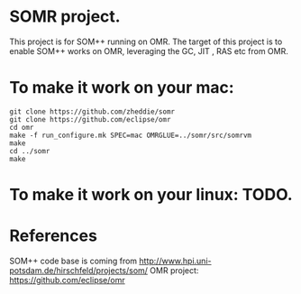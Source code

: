 # SOMR project.
This project is for SOM++ running on OMR. The target of this project is to enable SOM++ works on OMR, leveraging the GC, JIT , RAS etc from OMR.



# To make it work on your mac:
	git clone https://github.com/zheddie/somr
	git clone https://github.com/eclipse/omr
	cd omr
	make -f run_configure.mk SPEC=mac OMRGLUE=../somr/src/somrvm
	make
	cd ../somr
	make

# To make it work on your linux: TODO.
	

# References

SOM++ code base is coming from http://www.hpi.uni-potsdam.de/hirschfeld/projects/som/
OMR project: https://github.com/eclipse/omr